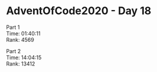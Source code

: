 # AdventOfCode2020 - Day 18
  
Part 1    
Time: 01:40:11  
Rank: 4569  

Part 2  
Time: 14:04:15  
Rank: 13412  
  

